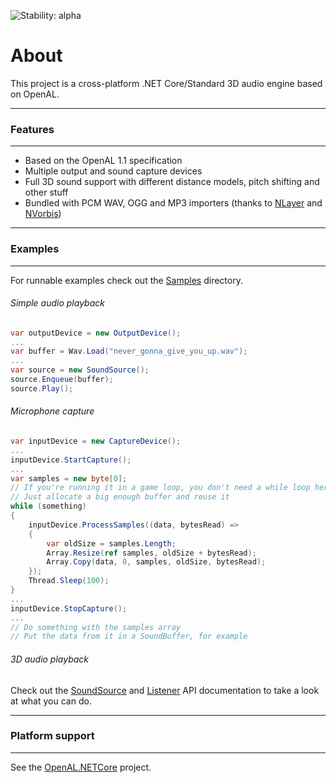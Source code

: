 ![Stability: alpha](https://img.shields.io/badge/stability-alpha-orange.svg)

# About
This project is a cross-platform .NET Core/Standard 3D audio engine based on OpenAL.

----
### Features
----
* Based on the OpenAL 1.1 specification
* Multiple output and sound capture devices
* Full 3D sound support with different distance models, pitch shifting and other stuff
* Bundled with PCM WAV, OGG and MP3 importers (thanks to [NLayer](https://github.com/project-grove/NLayer) and [NVorbis](https://github.com/project-grove/NVorbis))

----
### Examples
----

For runnable examples check out the [Samples](https://github.com/project-grove/vox/tree/master/Samples) directory.

###### Simple audio playback
```csharp
var outputDevice = new OutputDevice();
...
var buffer = Wav.Load("never_gonna_give_you_up.wav");
...
var source = new SoundSource();
source.Enqueue(buffer);
source.Play();
```

###### Microphone capture
```csharp
var inputDevice = new CaptureDevice();
...
inputDevice.StartCapture();
...
var samples = new byte[0];
// If you're running it in a game loop, you don't need a while loop here
// Just allocate a big enough buffer and reuse it
while (something)
{
    inputDevice.ProcessSamples((data, bytesRead) =>
    {
        var oldSize = samples.Length;
        Array.Resize(ref samples, oldSize + bytesRead);
        Array.Copy(data, 0, samples, oldSize, bytesRead);
    });
    Thread.Sleep(100);
}
...
inputDevice.StopCapture();
...
// Do something with the samples array
// Put the data from it in a SoundBuffer, for example
```


###### 3D audio playback
Check out the [SoundSource](https://project-grove.github.io/vox/api/Vox.SoundSource.html) and [Listener](https://project-grove.github.io/vox/api/Vox.SoundListener.html) API documentation to take a look at what you can do.

----
### Platform support
----
See the [OpenAL.NETCore](https://github.com/project-grove/OpenAL.NETCore) project.